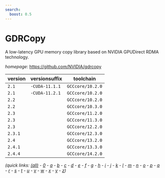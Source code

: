 ```yaml
---
search:
  boost: 0.5
---
```

# GDRCopy

A low-latency GPU memory copy library based on NVIDIA GPUDirect RDMA technology.

*homepage*: <https://github.com/NVIDIA/gdrcopy>

version | versionsuffix | toolchain
--------|---------------|----------
``2.1`` | ``-CUDA-11.1.1`` | ``GCCcore/10.2.0``
``2.1`` | ``-CUDA-11.2.1`` | ``GCCcore/10.2.0``
``2.2`` |  | ``GCCcore/10.2.0``
``2.2`` |  | ``GCCcore/10.3.0``
``2.3`` |  | ``GCCcore/11.2.0``
``2.3`` |  | ``GCCcore/11.3.0``
``2.3`` |  | ``GCCcore/12.2.0``
``2.3.1`` |  | ``GCCcore/12.3.0``
``2.4`` |  | ``GCCcore/13.2.0``
``2.4.1`` |  | ``GCCcore/13.3.0``
``2.4.4`` |  | ``GCCcore/14.2.0``


*(quick links: [(all)](../index.md) - [0](../0/index.md) - [a](../a/index.md) - [b](../b/index.md) - [c](../c/index.md) - [d](../d/index.md) - [e](../e/index.md) - [f](../f/index.md) - [g](../g/index.md) - [h](../h/index.md) - [i](../i/index.md) - [j](../j/index.md) - [k](../k/index.md) - [l](../l/index.md) - [m](../m/index.md) - [n](../n/index.md) - [o](../o/index.md) - [p](../p/index.md) - [q](../q/index.md) - [r](../r/index.md) - [s](../s/index.md) - [t](../t/index.md) - [u](../u/index.md) - [v](../v/index.md) - [w](../w/index.md) - [x](../x/index.md) - [y](../y/index.md) - [z](../z/index.md))*

